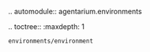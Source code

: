 .. automodule:: agentarium.environments

.. toctree::
    :maxdepth: 1
    
    environments/environment
